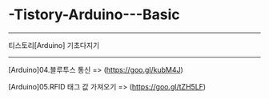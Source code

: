# -Tistory-Arduino---Basic

-----------------------------------


티스토리[Arduino] 기초다지기

-----------------------------------

[Arduino]04.블루투스 통신 => (https://goo.gl/kubM4J)

[Arduino]05.RFID 태그 값 가져오기 => (https://goo.gl/tZH5LF)
